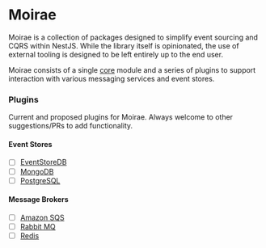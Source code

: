 # Moirae

Moirae is a collection of packages designed to simplify event sourcing and CQRS within NestJS. While the library itself is opinionated, the use of external tooling is designed to be left entirely up to the end user.

Moirae consists of a single [core](./packages/core/README.md) module and a series of plugins to support interaction with various messaging services and event stores.

### Plugins
Current and proposed plugins for Moirae. Always welcome to other suggestions/PRs to add functionality.

#### Event Stores
- [ ] [EventStoreDB](https://www.eventstore.com/eventstoredb)
- [ ] [MongoDB](https://www.mongodb.com/)
- [ ] [PostgreSQL](https://www.postgresql.org/)
#### Message Brokers
- [ ] [Amazon SQS](https://aws.amazon.com/sqs/)
- [ ] [Rabbit MQ](https://www.rabbitmq.com/)
- [ ] [Redis](https://redis.io/)
